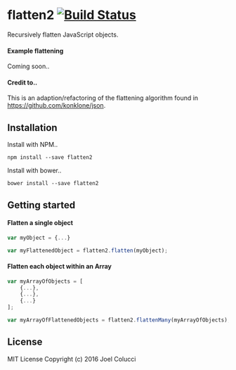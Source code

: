 # flatten2 [![Build Status](https://travis-ci.org/joelcolucci/flatten2.svg?branch=master)](https://travis-ci.org/joelcolucci/flatten2)
Recursively flatten JavaScript objects.

#### Example flattening
Coming soon..

#### Credit to..
This is an adaption/refactoring of the flattening algorithm found in https://github.com/konklone/json.

## Installation
Install with NPM..
```
npm install --save flatten2
```

Install with bower..
```
bower install --save flatten2
```

## Getting started
#### Flatten a single object
```javascript
var myObject = {...}

var myFlattenedObject = flatten2.flatten(myObject);
```

#### Flatten each object within an Array
```javascript
var myArrayOfObjects = [
    {...},
    {...},
    {...}
];

var myArrayOfFlattenedObjects = flatten2.flattenMany(myArrayOfObjects);
```

## License
MIT License Copyright (c) 2016 Joel Colucci